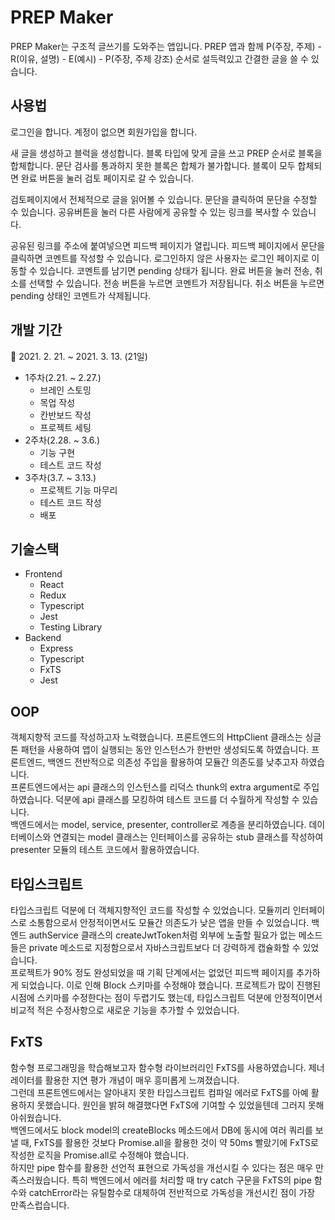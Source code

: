 # PREP Maker

PREP Maker는 구조적 글쓰기를 도와주는 앱입니다. PREP 앱과 함께 P(주장, 주제) - R(이유, 설명) - E(예시) - P(주장, 주제 강조) 순서로 설득력있고 간결한 글을 쓸 수 있습니다.

## 사용법

로그인을 합니다. 계정이 없으면 회원가입을 합니다.

새 글을 생성하고 블럭을 생성합니다. 블록 타입에 맞게 글을 쓰고 PREP 순서로 블록을 합체합니다. 문단 검사를 통과하지 못한 블록은 합체가 불가합니다. 블록이 모두 합체되면 완료 버튼을 눌러 검토 페이지로 갈 수 있습니다.

검토페이지에서 전체적으로 글을 읽어볼 수 있습니다. 문단을 클릭하여 문단을 수정할 수 있습니다. 공유버튼을 눌러 다른 사람에게 공유할 수 있는 링크를 복사할 수 있습니다.

공유된 링크를 주소에 붙여넣으면 피드백 페이지가 열립니다. 피드백 페이지에서 문단을 클릭하면 코멘트를 작성할 수 있습니다. 로그인하지 않은 사용자는 로그인 페이지로 이동할 수 있습니다. 코멘트를 남기면 pending 상태가 됩니다. 완료 버튼을 눌러 전송, 취소를 선택할 수 있습니다. 전송 버튼을 누르면 코멘트가 저장됩니다. 취소 버튼을 누르면 pending 상태인 코멘트가 삭제됩니다.

## 개발 기간

📆 2021. 2. 21. ~ 2021. 3. 13. (21일)

- 1주차(2.21. ~ 2.27.)
  - 브레인 스토밍
  - 목업 작성
  - 칸반보드 작성
  - 프로젝트 세팅
- 2주차(2.28. ~ 3.6.)
  - 기능 구현
  - 테스트 코드 작성
- 3주차(3.7. ~ 3.13.)
  - 프로젝트 기능 마무리
  - 테스트 코드 작성
  - 배포

## 기술스택

- Frontend
  - React
  - Redux
  - Typescript
  - Jest
  - Testing Library
- Backend
  - Express
  - Typescript
  - FxTS
  - Jest

## OOP

객체지향적 코드를 작성하고자 노력했습니다. 프론트엔드의 HttpClient 클래스는 싱글톤 패턴을 사용하여 앱이 실행되는 동안 인스턴스가 한번만 생성되도록 하였습니다. 프론트엔드, 백엔드 전반적으로 의존성 주입을 활용하여 모듈간 의존도를 낮추고자 하였습니다.  
프론트엔드에서는 api 클래스의 인스턴스를 리덕스 thunk의 extra argument로 주입하였습니다. 덕분에 api 클래스를 모킹하여 테스트 코드를 더 수월하게 작성할 수 있습니다.  
백엔드에서는 model, service, presenter, controller로 계층을 분리하였습니다. 데이터베이스와 연결되는 model 클래스는 인터페이스를 공유하는 stub 클래스를 작성하여 presenter 모듈의 테스트 코드에서 활용하였습니다.

## 타입스크립트

타입스크립트 덕분에 더 객체지향적인 코드를 작성할 수 있었습니다. 모듈끼리 인터페이스로 소통함으로서 안정적이면서도 모듈간 의존도가 낮은 앱을 만들 수 있었습니다. 백엔드 authService 클래스의 createJwtToken처럼 외부에 노출할 필요가 없는 메소드들은 private 메소드로 지정함으로서 자바스크립트보다 더 강력하게 캡슐화할 수 있었습니다.  
프로젝트가 90% 정도 완성되었을 때 기획 단계에서는 없었던 피드백 페이지를 추가하게 되었습니다. 이로 인해 Block 스키마를 수정해야 했습니다. 프로젝트가 많이 진행된 시점에 스키마를 수정한다는 점이 두렵기도 했는데, 타입스크립트 덕분에 안정적이면서 비교적 적은 수정사항으로 새로운 기능을 추가할 수 있었습니다.

## FxTS

함수형 프로그래밍을 학습해보고자 함수형 라이브러리인 FxTS를 사용하였습니다. 제너레이터를 활용한 지연 평가 개념이 매우 흥미롭게 느껴졌습니다.  
그런데 프론트엔드에서는 알아내지 못한 타입스크립트 컴파일 에러로 FxTS를 아예 활용하지 못했습니다. 원인을 밝혀 해결했다면 FxTS에 기여할 수 있었을텐데 그러지 못해 아쉬웠습니다.  
백엔드에서도 block model의 createBlocks 메소드에서 DB에 동시에 여러 쿼리를 보낼 때, FxTS를 활용한 것보다 Promise.all을 활용한 것이 약 50ms 빨랐기에 FxTS로 작성한 로직을 Promise.all로 수정해야 했습니다.  
하지만 pipe 함수를 활용한 선언적 표현으로 가독성을 개선시킬 수 있다는 점은 매우 만족스러웠습니다. 특히 백엔드에서 에러를 처리할 때 try catch 구문을 FxTS의 pipe 함수와 catchError라는 유틸함수로 대체하여 전반적으로 가독성을 개선시킨 점이 가장 만족스럽습니다.
